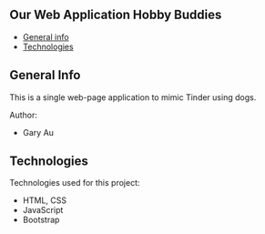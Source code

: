 ## Our Web Application Hobby Buddies

* [General info](#general-info)
* [Technologies](#technologies)

## General Info
This is a single web-page application to mimic Tinder using dogs.

Author: 
* Gary Au
	
## Technologies
Technologies used for this project:
* HTML, CSS
* JavaScript
* Bootstrap 

